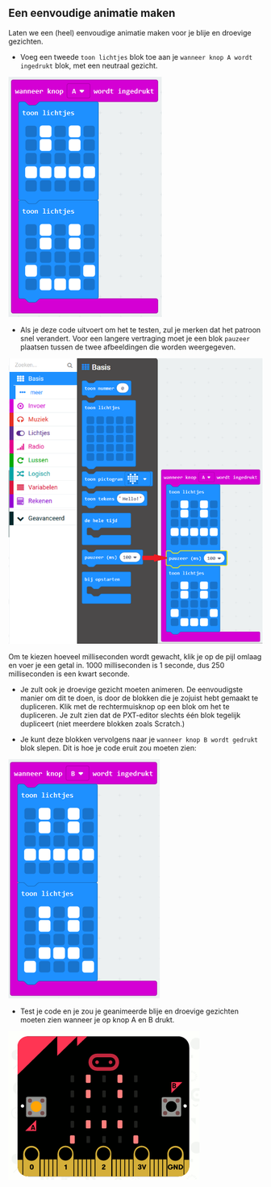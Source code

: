 ## Een eenvoudige animatie maken

Laten we een (heel) eenvoudige animatie maken voor je blije en droevige gezichten.

+ Voeg een tweede `toon lichtjes` blok toe aan je `wanneer knop A wordt ingedrukt` blok, met een neutraal gezicht.

![schermafbeelding](images/badge-neutral.png)

+ Als je deze code uitvoert om het te testen, zul je merken dat het patroon snel verandert. Voor een langere vertraging moet je een blok `pauzeer` plaatsen tussen de twee afbeeldingen die worden weergegeven.

![schermafbeelding](images/badge-pause.png)

Om te kiezen hoeveel milliseconden wordt gewacht, klik je op de pijl omlaag en voer je een getal in. 1000 milliseconden is 1 seconde, dus 250 milliseconden is een kwart seconde.

+ Je zult ook je droevige gezicht moeten animeren. De eenvoudigste manier om dit te doen, is door de blokken die je zojuist hebt gemaakt te dupliceren. Klik met de rechtermuisknop op een blok om het te dupliceren. Je zult zien dat de PXT-editor slechts één blok tegelijk dupliceert (niet meerdere blokken zoals Scratch.)

+ Je kunt deze blokken vervolgens naar je `wanneer knop B wordt gedrukt` blok slepen. Dit is hoe je code eruit zou moeten zien:

![schermafbeelding](images/badge-on-b-pressed.png)

+ Test je code en je zou je geanimeerde blije en droevige gezichten moeten zien wanneer je op knop A en B drukt.

![schermafbeelding](images/badge-final.gif)